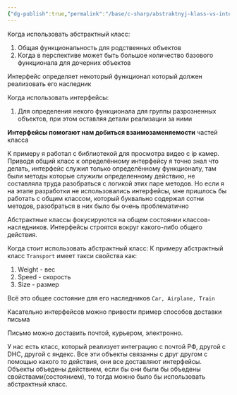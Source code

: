 ```yaml
---
{"dg-publish":true,"permalink":"/base/c-sharp/abstraktnyj-klass-vs-interfejs/"}
---
```


Когда использовать абстрактный класс:
1. Общая функциональность для родственных объектов
2. Когда в перспективе может быть большое количество базового функционала для дочерних объектов

Интерфейс определяет некоторый функционал который должен реализовать его наследник 

Когда использовать интерфейсы:
1. Для определения некого функционала для группы разрозненных объектов, при этом оставляя детали реализации за ними

**Интерфейсы помогают нам добиться взаимозаменяемости** частей класса

К примеру я работал с библиотекой для просмотра видео c ip камер. Приводя общий класс к определённому интерфейсу я точно знал что делать, интерфейс служил только определённому функционалу, там были методы которые служили определенному действию, не составляла труда разобраться с логикой этих паре методов. Но если я на этапе разработки не использовались интерфейсы, мне пришлось бы работать с общим классом, который буквально содержал сотни методов, разобраться в них было бы очень проблематично

Абстрактные классы фокусируются на общем состоянии классов-наследников. Интерфейсы строятся вокруг какого-либо общего действия.

Когда стоит использовать абстрактный класс:
К примеру абстрактный класс `Transport` имеет такси свойства как:
1. Weight - вес
2. Speed - скорость
3. Size - размер

Всё это общее состояние для его наследников `Car, Airplane, Train`


Касательно интерфейсов можно привести пример способов доставки письма

Письмо можно доставить почтой, курьером, электронно.

У нас есть класс, который реализует интеграцию с почтой РФ, другой с DHC, другой с яндекс. Все эти объекты связанны с друг другом с помощью какого то действия, они все доставляют интерфейсы. Объекты объедены действием, если бы они были бы объедены свойствами(состоянием), то тогда можно было бы использовать абстрактный класс.

